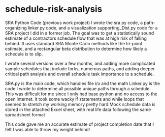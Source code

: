 # schedule-risk-analysis
SRA Python Code (previous work project)
I wrote the sra.py code, a path-organizing linker.py code, and a visualization supporting_Dist.py code for a SRA project I did in a former job. The goal was to get a statistically sound estimate of a contractors schedule flow that was at high risk of falling behind. It uses standard SRA Monte Carlo methods like the tri-point estimate, and a rectangular beta distribution to determine how likely a schedule is to slip.

I wrote several versions over a few months, and adding more complicated sample schedules that include forks, numerous paths, and adding deeper critical path analysis and overall schedule task importance to a schedule.

SRA.py is the main code, which handles file i/o and the math
Linker.py is the code I wrote to determine all possible unique paths through a schedule. This was difficult for me since I only had base python and no access to the open internet. It took some wacky if statements and while loops that seemed to stretch my working memory pretty hard
Mock schedule data is stored in the attached Excel sheet, with real life data following the same spreadsheet format

This code gave me an accurate estimate of project completion date that I felt I was able to throw my weight behind!
